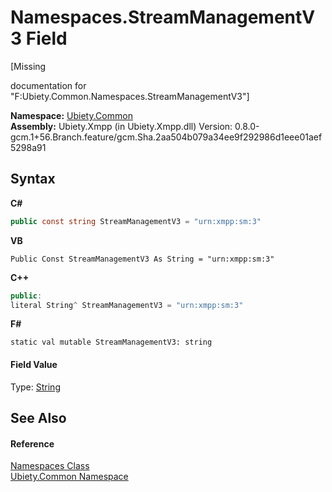 # Namespaces.StreamManagementV3 Field
 

\[Missing <summary> documentation for "F:Ubiety.Common.Namespaces.StreamManagementV3"\]

**Namespace:**&nbsp;<a href="3a988b7f-7a78-d824-53e6-d57463519974">Ubiety.Common</a><br />**Assembly:**&nbsp;Ubiety.Xmpp (in Ubiety.Xmpp.dll) Version: 0.8.0-gcm.1+56.Branch.feature/gcm.Sha.2aa504b079a34ee9f292986d1eee01aef5298a91

## Syntax

**C#**<br />
``` C#
public const string StreamManagementV3 = "urn:xmpp:sm:3"
```

**VB**<br />
``` VB
Public Const StreamManagementV3 As String = "urn:xmpp:sm:3"
```

**C++**<br />
``` C++
public:
literal String^ StreamManagementV3 = "urn:xmpp:sm:3"
```

**F#**<br />
``` F#
static val mutable StreamManagementV3: string
```


#### Field Value
Type: <a href="http://msdn2.microsoft.com/en-us/library/s1wwdcbf" target="_blank">String</a>

## See Also


#### Reference
<a href="b57934f7-bc68-e177-b57b-1a9dfbcd62d7">Namespaces Class</a><br /><a href="3a988b7f-7a78-d824-53e6-d57463519974">Ubiety.Common Namespace</a><br />